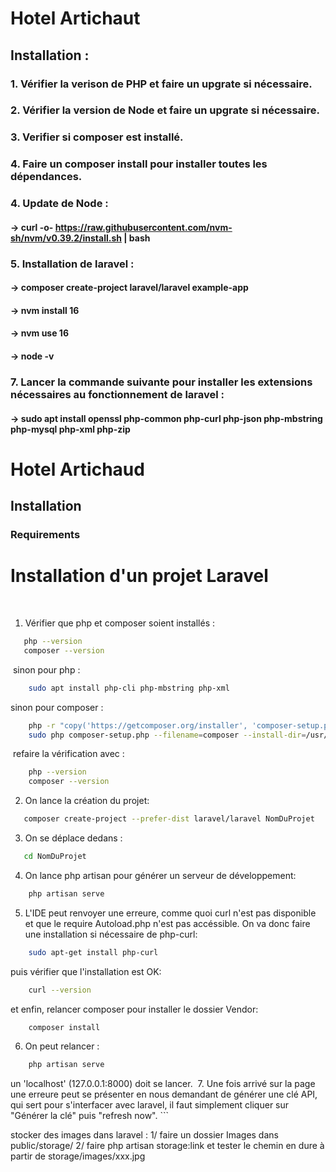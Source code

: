 # Hotel Artichaut

## Installation :

### 1. Vérifier la verison de PHP et faire un upgrate si nécessaire.
### 2. Vérifier la version de Node et faire un upgrate si nécessaire.
### 3. Verifier si composer est installé.
### 4. Faire un composer install pour installer toutes les dépendances.
### 4. Update de Node : 
#### -> curl -o- https://raw.githubusercontent.com/nvm-sh/nvm/v0.39.2/install.sh | bash
### 5. Installation de laravel : 
#### -> composer create-project laravel/laravel example-app
#### -> nvm install 16
#### -> nvm use 16
#### -> node -v
### 7. Lancer la commande suivante pour installer les extensions nécessaires au fonctionnement de laravel : 
#### -> sudo apt install openssl php-common php-curl php-json php-mbstring php-mysql php-xml php-zip

# Hotel Artichaud

## Installation 

### Requirements

# Installation d'un projet Laravel
​
1) Vérifier que php et composer soient installés :
```sh
   php --version
   composer --version
```
​
sinon pour php :
```sh
    sudo apt install php-cli php-mbstring php-xml
```
sinon pour composer :
```sh
    php -r "copy('https://getcomposer.org/installer', 'composer-setup.php');"
    sudo php composer-setup.php --filename=composer --install-dir=/usr/local/bin
```
​
refaire la vérification avec :
```sh
    php --version
    composer --version
```
2. On lance la création du projet:
```sh
   composer create-project --prefer-dist laravel/laravel NomDuProjet
```
3. On se déplace dedans :
```sh
   cd NomDuProjet
```
4. On lance php artisan pour générer un serveur de développement:
```sh
    php artisan serve
```
5. L'IDE peut renvoyer une erreure, comme quoi curl n'est pas disponible et que le require Autoload.php n'est pas accéssible.
On va donc faire une installation si nécessaire de php-curl:
```sh
    sudo apt-get install php-curl
```
puis vérifier que l'installation est OK:
```sh
    curl --version
```
et enfin, relancer composer pour installer le dossier Vendor:
```sh
    composer install
```
6. On peut relancer :
```sh
    php artisan serve
```
un 'localhost' (127.0.0.1:8000) doit se lancer.
​
7. Une fois arrivé sur la page une erreure peut se présenter en nous demandant de générer une clé API, qui sert pour s'interfacer avec laravel, il faut simplement cliquer sur "Générer la clé" puis "refresh now".
    ```

stocker des images dans laravel :
1/ faire un dossier Images dans public/storage/
2/ faire php artisan storage:link
et tester le chemin en dure à partir de storage/images/xxx.jpg